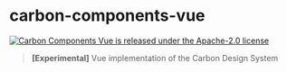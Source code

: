 # carbon-components-vue

[![Carbon Components Vue is released under the Apache-2.0 license](https://img.shields.io/badge/license-Apache--2.0-blue.svg)](./LICENSE)

> **[Experimental]** Vue implementation of the Carbon Design System
